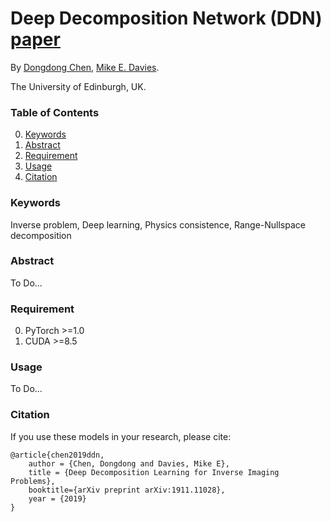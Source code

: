 # Deep Decomposition Network (DDN) [paper](https://arxiv.org/abs/1911.11028)

By [Dongdong Chen](http://dongdongchen.com), [Mike E. Davies](https://scholar.google.co.uk/citations?user=dwmfR3oAAAAJ&hl=en).

The University of Edinburgh, UK.

### Table of Contents
0. [Keywords](#Keywords)
0. [Abstract](#Abstract)
0. [Requirement](#Requirement)
0. [Usage](#Usage)
0. [Citation](#citation)

### Keywords

Inverse problem, Deep learning, Physics consistence, Range-Nullspace decomposition 

### Abstract

To Do...

### Requirement
0. PyTorch >=1.0
0. CUDA >=8.5

### Usage

To Do...

### Citation

If you use these models in your research, please cite:

	@article{chen2019ddn,
		author = {Chen, Dongdong and Davies, Mike E},
		title = {Deep Decomposition Learning for Inverse Imaging Problems},
		booktitle={arXiv preprint arXiv:1911.11028},
		year = {2019}
	}

